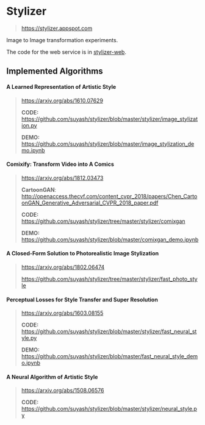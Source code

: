 # Stylizer

> https://stylizer.appspot.com

Image to Image transformation experiments.

The code for the web service is in [stylizer-web](https://github.com/suyash/stylizer-web/).

## Implemented Algorithms

#### A Learned Representation of Artistic Style

> https://arxiv.org/abs/1610.07629
>
> __CODE:__ https://github.com/suyash/stylizer/blob/master/stylizer/image_stylization.py
>
> __DEMO:__ https://github.com/suyash/stylizer/blob/master/image_stylization_demo.ipynb

#### Comixify: Transform Video into A Comics

> https://arxiv.org/abs/1812.03473
>
> __CartoonGAN__: http://openaccess.thecvf.com/content_cvpr_2018/papers/Chen_CartoonGAN_Generative_Adversarial_CVPR_2018_paper.pdf
>
> __CODE:__ https://github.com/suyash/stylizer/tree/master/stylizer/comixgan
>
> __DEMO:__ https://github.com/suyash/stylizer/blob/master/comixgan_demo.ipynb

#### A Closed-Form Solution to Photorealistic Image Stylization

> https://arxiv.org/abs/1802.06474
>
> https://github.com/suyash/stylizer/tree/master/stylizer/fast_photo_style

#### Perceptual Losses for Style Transfer and Super Resolution

> https://arxiv.org/abs/1603.08155
>
> __CODE:__ https://github.com/suyash/stylizer/blob/master/stylizer/fast_neural_style.py
>
> __DEMO:__ https://github.com/suyash/stylizer/blob/master/fast_neural_style_demo.ipynb

#### A Neural Algorithm of Artistic Style

> https://arxiv.org/abs/1508.06576
>
> __CODE:__ https://github.com/suyash/stylizer/blob/master/stylizer/neural_style.py
